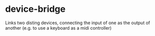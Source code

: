 # device-bridge
Links two disting devices, connecting the input of one as the output of another (e.g. to use a keyboard as a midi controller)
